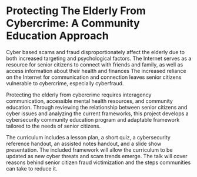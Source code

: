 # Protecting The Elderly From Cybercrime: A Community Education Approach
Cyber based scams and fraud disproportionately affect the elderly due to both increased targeting and psychological factors. The Internet serves as a resource for senior citizens to connect with friends and family, as well as access information about their health and finances The increased reliance on the Internet for communication and connection leaves senior citizens vulnerable to cybercrime, especially cyberfraud. 

Protecting the elderly from cybercrime requires interagency communication, accessible mental health resources, and community education. Through reviewing the relationship between senior citizens and cyber issues and analyzing the current frameworks, this project develops a cybersecurity community education program and adaptable framework tailored to the needs of senior citizens. 

The curriculum includes a lesson plan, a short quiz, a cybersecurity reference handout, an assisted notes handout, and a slide show presentation. The included framework will allow the curriculum to be updated as new cyber threats and scam trends emerge. The talk will cover reasons behind senior citizen fraud victimization and the steps communities can take to reduce it.
